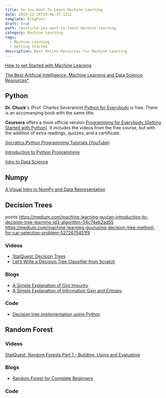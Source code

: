 ```yaml
---
title: So You Want To Learn Machine Learning
date: 2019-12-26T23:46:37.121Z
template: BlogPost
draft: true
path: /posts/so-you-want-to-learn-machine-learning
category: Machine Learning
tags:
  - Machine Learning
  - Getting Started
description: Best Online Resources for Machine Learning
---
```


[How to get Started with Machine Learning](https://www.youtube.com/watch?v=I74ymkoNTnw)

[The Best Artificial Intelligence, Machine Learning and Data Science Resources\*](https://www.notion.so/nivu/The-Best-Artificial-Intelligence-Machine-Learning-and-Data-Science-Resources-88790b557dd7470097c43a07d3c30088)

## Python

**Dr. Chuck**'s (Prof. Charles Severance) [Python for Everybody](https://www.py4e.com/) is free. There is an accomanying book with the same title.

**Coursera** offers a more official version [Programming for Everybody (Getting Started with Python)](https://www.coursera.org/specializations/python). It includes the videos from the free course, but with the addition of extra readings, quizzes, and a certificate.

[Socratics:Python Programming Tutorials (YouTube)](https://www.youtube.com/watch?v=bY6m6_IIN94&list=PLi01XoE8jYohWFPpC17Z-wWhPOSuh8Er-)

[Introduction to Python Programming](https://www.udacity.com/course/introduction-to-python--ud1110)

[Intro to Data Science](https://www.udacity.com/course/intro-to-data-science--ud359)

## Numpy

[A Visual Intro to NumPy and Data Representation](https://jalammar.github.io/visual-numpy/)

## Decision Trees

points https://medium.com/machine-learning-guy/an-introduction-to-decision-tree-learning-id3-algorithm-54c74eb2ad55
https://medium.com/machine-learning-guy/using-decision-tree-method-for-car-selection-problem-5272675451f9

### Videos

- [StatQuest: Decision Trees](https://www.youtube.com/watch?v=7VeUPuFGJHk)
- [Let’s Write a Decision Tree Classifier from Scratch](https://www.youtube.com/watch?v=LDRbO9a6XPU)

### Blogs

- [A Simple Explanation of Gini Impurity](https://victorzhou.com/blog/gini-impurity/)
- [A Simple Explanation of Information Gain and Entropy](https://victorzhou.com/blog/information-gain/)

### Code

- [Decision tree implementation using Python](https://www.geeksforgeeks.org/decision-tree-implementation-python/)

## Random Forest

### Videos

[StatQuest: Random Forests Part 1 - Building, Using and Evaluating](https://www.youtube.com/watch?v=J4Wdy0Wc_xQ)

### Blogs

- [Random Forest for Complete Beginners](https://victorzhou.com/blog/intro-to-random-forests/)

### Code
